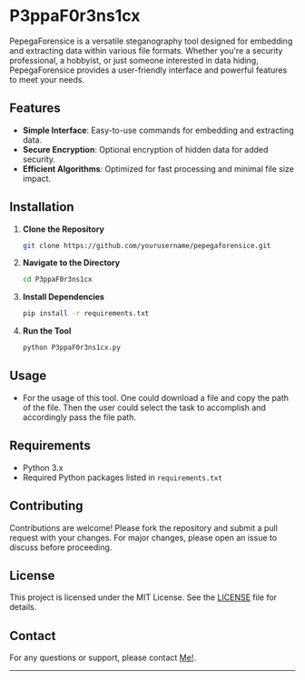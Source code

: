 # P3ppaF0r3ns1cx
PepegaForensice is a versatile steganography tool designed for embedding and extracting data within various file formats. Whether you're a security professional, a hobbyist, or just someone interested in data hiding, PepegaForensice provides a user-friendly interface and powerful features to meet your needs.

## Features

- **Simple Interface**: Easy-to-use commands for embedding and extracting data.
- **Secure Encryption**: Optional encryption of hidden data for added security.
- **Efficient Algorithms**: Optimized for fast processing and minimal file size impact.

## Installation

1. **Clone the Repository**

   ```bash
   git clone https://github.com/yourusername/pepegaforensice.git
   ```

2. **Navigate to the Directory**

   ```bash
   cd P3ppaF0r3ns1cx
   ```

3. **Install Dependencies**

   ```bash
   pip install -r requirements.txt
   ```

4. **Run the Tool**

   ```bash
   python P3ppaF0r3ns1cx.py
   ```

## Usage

- For the usage of this tool. One could download a file and copy the path of the file. Then the user could select the task to accomplish and accordingly pass the file path. 




## Requirements

- Python 3.x
- Required Python packages listed in `requirements.txt`

## Contributing

Contributions are welcome! Please fork the repository and submit a pull request with your changes. For major changes, please open an issue to discuss before proceeding.

## License

This project is licensed under the MIT License. See the [LICENSE](LICENSE) file for details.

## Contact

For any questions or support, please contact [Me!](mailto:gouthammohanraj@gmail.com).

---
